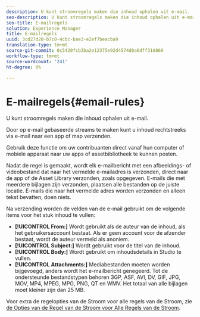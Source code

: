 ```yaml
---
description: U kunt stroomregels maken die inhoud ophalen uit e-mail.
seo-description: U kunt stroomregels maken die inhoud ophalen uit e-mail.
seo-title: E-mailregels
solution: Experience Manager
title: E-mailregels
uuid: 3cd27d28-b7c0-4cbc-bae3-e2ef7beacba9
translation-type: tm+mt
source-git-commit: 0c5420fcb3ba2e12375e92d4574d0a6dff310869
workflow-type: tm+mt
source-wordcount: '241'
ht-degree: 0%

---
```



# E-mailregels{#email-rules}

U kunt stroomregels maken die inhoud ophalen uit e-mail.

Door op e-mail gebaseerde streams te maken kunt u inhoud rechtstreeks via e-mail naar een app of map verzenden.

Gebruik deze functie om uw contribuanten direct vanaf hun computer of mobiele apparaat naar uw apps of assetbibliotheek te kunnen posten.

Nadat de regel is gemaakt, wordt elk e-mailbericht met een afbeeldings- of videobestand dat naar het vermelde e-mailadres is verzonden, direct naar de app of de Asset Library verzonden, zoals opgegeven. E-mails die met meerdere bijlagen zijn verzonden, plaatsen alle bestanden op de juiste locatie. E-mails die naar het vermelde adres worden verzonden en alleen tekst bevatten, doen niets.

Na verzending worden de velden van de e-mail gebruikt om de volgende items voor het stuk inhoud te vullen:

* **[!UICONTROL From:]** Wordt gebruikt als de auteur van de inhoud, als het gebruikersaccount bestaat. Als er geen account voor de afzender bestaat, wordt de auteur vermeld als anoniem.
* **[!UICONTROL Subject:]** Wordt gebruikt voor de titel van de inhoud.
* **[!UICONTROL Body:]** Wordt gebruikt om inhoudsdetails in Studio te vullen.
* **[!UICONTROL Attachments:]** Mediabestanden moeten worden bijgevoegd, anders wordt het e-mailbericht genegeerd. Tot de ondersteunde bestandstypen behoren 3GP, ASF, AVI, DV, GIF, JPG, MOV, MP4, MPEG, MPG, PNG, QT en WMV. Het totaal van alle bijlagen moet kleiner zijn dan 25 MB.

Voor extra de regelopties van de Stroom voor alle regels van de Stroom, zie [de Opties van de Regel van de Stroom voor Alle Regels van de Stroom](../c-streams/c-stream-rule-options-for-all-stream-rules.md#c_stream_rule_options_for_all_stream_rules).
